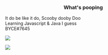 <h3 align="center">What's pooping</h3>
It do be like it do, Scooby dooby Doo <br>
Learning Javascript & Java I guess <br> 
BYCE#7645

![](https://media.tenor.com/uqDNFL83d7cAAAAC/fridge-dissapointed.gif)

![](https://media.discordapp.net/attachments/369924551502594048/824157860317102100/Die.gif)

